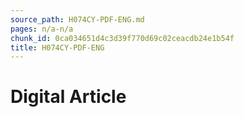 ```yaml
---
source_path: H074CY-PDF-ENG.md
pages: n/a-n/a
chunk_id: 0ca034651d4c3d39f770d69c02ceacdb24e1b54f
title: H074CY-PDF-ENG
---
```

# Digital Article
